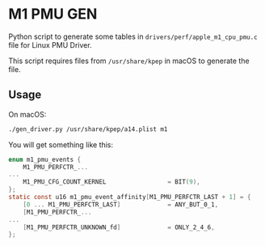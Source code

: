 # M1 PMU GEN

Python script to generate some tables in `drivers/perf/apple_m1_cpu_pmu.c` file for Linux PMU Driver.

This script requires files from `/usr/share/kpep` in macOS to generate the file.

## Usage

On macOS:

```bash
./gen_driver.py /usr/share/kpep/a14.plist m1
```

You will get something like this:

```c
enum m1_pmu_events {
	M1_PMU_PERFCTR_...
...
	M1_PMU_CFG_COUNT_KERNEL					= BIT(9),
};
static const u16 m1_pmu_event_affinity[M1_PMU_PERFCTR_LAST + 1] = {
	[0 ... M1_PMU_PERFCTR_LAST]				= ANY_BUT_0_1,
	[M1_PMU_PERFCTR_...
...
	[M1_PMU_PERFCTR_UNKNOWN_fd]				= ONLY_2_4_6,
};
```